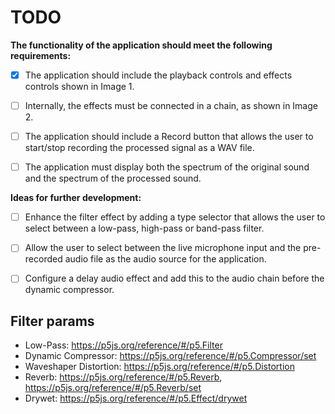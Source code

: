 # TODO

**The functionality of the application should meet the following requirements:**

- [x] The application should include the playback controls and effects controls shown in Image 1.

- [ ] Internally, the effects must be connected in a chain, as shown in Image 2.

- [ ] The application should include a Record button that allows the user to start/stop recording the processed signal as a WAV file.

- [ ] The application must display both the spectrum of the original sound and the spectrum of the processed sound.

**Ideas for further development:**

- [ ] Enhance the filter effect by adding a type selector that allows the user to select between a low-pass, high-pass or band-pass filter.

- [ ] Allow the user to select between the live microphone input and the pre-recorded audio file as the audio source for the application.

- [ ] Configure a delay audio effect and add this to the audio chain before the dynamic compressor.


## Filter params

- Low-Pass: https://p5js.org/reference/#/p5.Filter
- Dynamic Compressor: https://p5js.org/reference/#/p5.Compressor/set
- Waveshaper Distortion: https://p5js.org/reference/#/p5.Distortion
- Reverb: https://p5js.org/reference/#/p5.Reverb, https://p5js.org/reference/#/p5.Reverb/set
- Drywet: https://p5js.org/reference/#/p5.Effect/drywet
